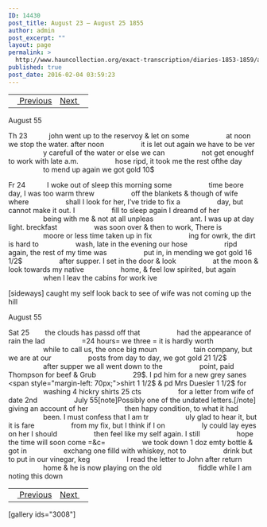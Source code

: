 ```yaml
---
ID: 14430
post_title: August 23 – August 25 1855
author: admin
post_excerpt: ""
layout: page
permalink: >
  http://www.hauncollection.org/exact-transcription/diaries-1853-1859/august-23-august-25-1855/
published: true
post_date: 2016-02-04 03:59:23
---
```

<table style="width: 100%;" align="center">
<tbody>
<tr>
<td><a href="http://www.hauncollection.org/version-2/diaries-1853-1859/august-19-august-23-1855/"><img src="https://lh3.googleusercontent.com/-EFJpxxNiPNw/VqgtWBCZrMI/AAAAAAAAAFU/WfY4lPFWWkg/s800-Ic42/Soeb-Plain-Arrows-8-10px.png" alt="" width="10" height="10" /> Previous</a></td>
<td style="text-align: right;"><a href="http://www.hauncollection.org/version-2/diaries-1853-1859/august-25-august-30-1855/">Next <img src="https://lh3.googleusercontent.com/-67k0cYlpXHw/VqgtWKz1MXI/AAAAAAAAAFU/k9PW_Piyurk/s800-Ic42/Soeb-Plain-Arrows-5-10px.png" alt="" width="10" height="10" /></a></td>
</tr>
</tbody>
</table>
August 55

Th 23           john went up to the reservoy &amp; let on some
<span style="margin-left: 70px;">at noon we stop the water. after noon
<span style="margin-left: 70px;">it is let out again we have to be ver
<span style="margin-left: 70px;">y carefull of the water or else we can
<span style="margin-left: 70px;">not get enoughf to work with late a.m.
<span style="margin-left: 70px;">hose ripd, it took me the rest ofthe day
<span style="margin-left: 70px;">to mend up again we got gold 10$</span></span></span></span></span></span>

Fr 24           I woke out of sleep this morning some
<span style="margin-left: 70px;">time beore day, I was too warm threw
<span style="margin-left: 70px;">off the blankets &amp; though of wife where
<span style="margin-left: 70px;">shall I look for her, I’ve tride to fix a
<span style="margin-left: 70px;">day, but cannot make it out. I
<span style="margin-left: 70px;">fill to sleep again I dreamd of her
<span style="margin-left: 70px;">being with me &amp; not at all unpleas
<span style="margin-left: 70px;">ant. I was up at day light. breckfast
<span style="margin-left: 70px;">was soon over &amp; then to work, There is
<span style="margin-left: 70px;">moore or less time taken up in fix
<span style="margin-left: 70px;">ing for owrk, the dirt is hard to
<span style="margin-left: 70px;">wash, late in the evening our hose
<span style="margin-left: 70px;">ripd again, the rest of my time was
<span style="margin-left: 70px;">put in, in mending we got gold 16 1/2$
<span style="margin-left: 70px;">after supper. I set in the door &amp; look
<span style="margin-left: 70px;">at the moon &amp; look towards my native
<span style="margin-left: 70px;">home, &amp; feel low spirited, but again
<span style="margin-left: 70px;">when I leav the cabins for work ive</span></span></span></span></span></span></span></span></span></span></span></span></span></span></span></span></span>

[sideways]
caught my self look back to see of wife was not coming up the hill

August 55

Sat 25        the clouds has passd off that
<span style="margin-left: 70px;">had the appearance of rain the lad
<span style="margin-left: 70px;">=24 hours= we three = it is hardly worth
<span style="margin-left: 70px;">while to call us, the once big moun
<span style="margin-left: 70px;">tain company, but we are at our
<span style="margin-left: 70px;">posts from day to day, we got gold 21 1/2$
<span style="margin-left: 70px;">after supper we all went down to the
<span style="margin-left: 70px;">point, paid Thompson for beef &amp; Grub
<span style="margin-left: 70px;">29$. I pd him for a new grey sanes
<span style="margin-left: 70px;">shirt 1 1/2$ &amp; pd Mrs Duesler 1 1/2$ for
<span style="margin-left: 70px;">washing 4 hickry shirts 25 cts
<span style="margin-left: 70px;">for a letter from wife of date 2nd
<span style="margin-left: 70px;">July 55[note]Possibly one of the undated letters.[/note] giving an account of her
<span style="margin-left: 70px;">then hapy condition, to what it had
<span style="margin-left: 70px;">been. I must confess that I am tr
<span style="margin-left: 70px;">uly glad to hear it, but it is fare
<span style="margin-left: 70px;">from my fix, but I think if I on
<span style="margin-left: 70px;">ly could lay eyes on her I should
<span style="margin-left: 70px;">then feel like my self again. I still
<span style="margin-left: 70px;">hope the time will soon come =&amp;c=
<span style="margin-left: 70px;">we took down 1 doz emty bottle &amp; got in
<span style="margin-left: 70px;">exchang one filld with whiskey, not to
<span style="margin-left: 70px;">drink but to put in our vinegar, keg
<span style="margin-left: 70px;">I read the letter to John after return
<span style="margin-left: 70px;">home &amp; he is now playing on the old
<span style="margin-left: 70px;">fiddle while I am noting this down</span></span></span></span></span></span></span></span></span></span></span></span></span></span></span></span></span></span></span></span></span></span></span></span></span>
<table style="width: 100%;" align="center">
<tbody>
<tr>
<td><a href="http://www.hauncollection.org/version-2/diaries-1853-1859/august-19-august-23-1855/"><img src="https://lh3.googleusercontent.com/-EFJpxxNiPNw/VqgtWBCZrMI/AAAAAAAAAFU/WfY4lPFWWkg/s800-Ic42/Soeb-Plain-Arrows-8-10px.png" alt="" width="10" height="10" /> Previous</a></td>
<td style="text-align: right;"><a href="http://www.hauncollection.org/version-2/diaries-1853-1859/august-25-august-30-1855/">Next <img src="https://lh3.googleusercontent.com/-67k0cYlpXHw/VqgtWKz1MXI/AAAAAAAAAFU/k9PW_Piyurk/s800-Ic42/Soeb-Plain-Arrows-5-10px.png" alt="" width="10" height="10" /></a></td>
</tr>
</tbody>
</table>
[gallery ids="3008"]